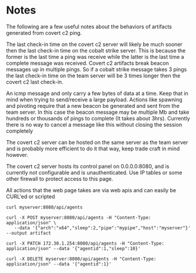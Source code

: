 # Notes

The following are a few useful notes about the behaviors of artifacts generated from
covert c2 ping.

The last check-in time on the covert c2 server will likely be much sooner then the last
check-in time on the cobalt strike server.  This is because the former is the last time
a ping was receive while the latter is the last time a complete message was received.
Covert c2 artifacts break beacon messages up in multiple pings. So if a cobalt strike
message takes 3 pings the last check-in time on the team server will be 3 times longer
then the covert c2 last check-in.

An icmp message and only carry a few bytes of data at a time.  Keep that in mind when
trying to send/receive a large payload.  Actions like spawning and pivoting require that
a new beacon be generated and sent from the team server.  In this case the beacon message
may be multiple Mb and take hundreds or thousands of pings to complete (It takes about
 3hrs).  Currently there is no way to cancel a message like this without closing the
 session completely

The covert c2 server can be hosted on the same server as the team server and is probably
more efficient to do it that way, keep trade craft in mind however.

The covert c2 server hosts its control panel on 0.0.0.0:8080, and is currently not
 configurable and is unauthenticated.  Use IP tables or some other firewall to protect
 access to this page.

 All actions that the web page takes are via web apis and can easily be CURL'ed or scripted

```
curl myserver:8080/api/agents

curl -X POST myserver:8080/api/agents -H "Content-Type: application/json" \
   --data '{"arch":"x64","sleep":2,"pipe":"mypipe","host":"myserver"}' --output artifact

curl -X PATCH 172.30.1.254:8080/api/agents -H "Content-Type: application/json" --data '{"agentid":1,"sleep":10}'

curl -X DELETE myserver:8080/api/agents -H "Content-Type: application/json" --data '{"agentid":1}'

```
